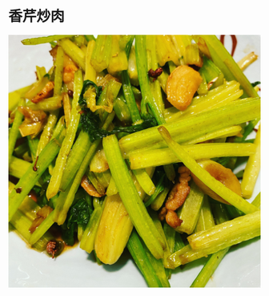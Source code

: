 # 香芹炒肉

![&#x9999;&#x82B9;&#x7092;&#x8089;](.gitbook/assets/08dc4087-3731-4ed3-95ef-64d19c9bc922.jpg)

